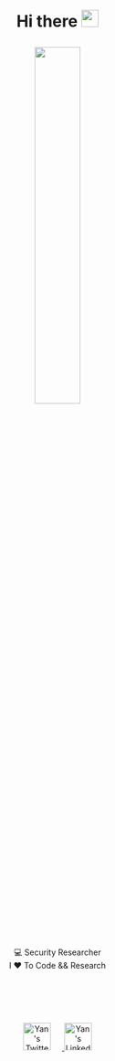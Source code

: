 <h1>
	<p align="center">Hi there <a href="#"><img style="margin-top:-13px;" width="30px" src="https://img.icons8.com/?size=256&id=1H52efUsDX7A&format=png"></a> </p>
</h1>


<p align="center">
	<a href="#">
	<img width="40%" src="https://github.com/user-attachments/assets/6b1111f6-35da-40b4-b38e-f19e4afc7906">
	</a>
</p>
<p align="center">
	<a>
	💻 Security Researcher
	</a>
	<br/>
	<a>
	I ❤ To Code && Research
	</a>
	<br/>
	
</p>
<h1>
	<br/>
</h1>

<p align="center">
  <a href="https://x.com/0x7F454C">
    <img alt="Yan's Twitter" src="https://img.icons8.com/plasticine/100/twitterx.png" width="48" style="margin-right: 20px;">
  </a><a href="https://linkedin.com/in/yanoc">
    <img alt="Yan's LinkedIn" src="https://img.icons8.com/plasticine/100/linkedin.png" width="48">
  </a>
</p>
